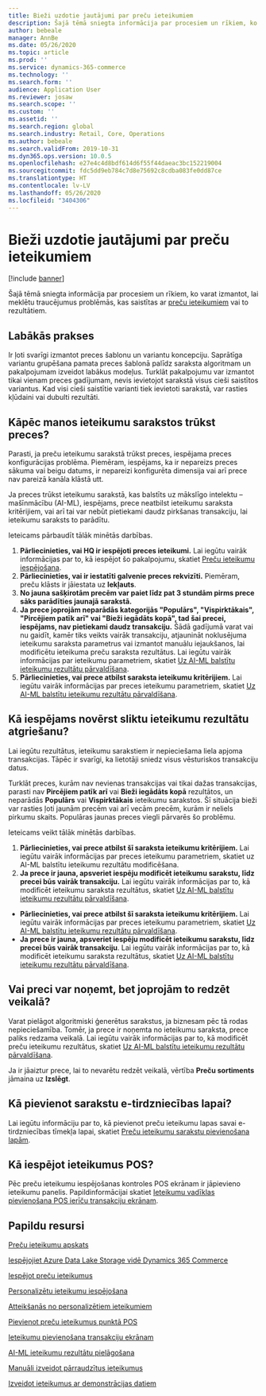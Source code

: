```yaml
---
title: Bieži uzdotie jautājumi par preču ieteikumiem
description: Šajā tēmā sniegta informācija par procesiem un rīkiem, ko varat izmantot, lai meklētu traucējumus problēmās, kas saistītas ar preču ieteikumiem vai to rezultātiem.
author: bebeale
manager: AnnBe
ms.date: 05/26/2020
ms.topic: article
ms.prod: ''
ms.service: dynamics-365-commerce
ms.technology: ''
ms.search.form: ''
audience: Application User
ms.reviewer: josaw
ms.search.scope: ''
ms.custom: ''
ms.assetid: ''
ms.search.region: global
ms.search.industry: Retail, Core, Operations
ms.author: bebeale
ms.search.validFrom: 2019-10-31
ms.dyn365.ops.version: 10.0.5
ms.openlocfilehash: e27e4c4d8bdf614d6f55f44daeac3bc152219004
ms.sourcegitcommit: fdc5dd9eb784c7d8e75692c8cdba083fe0dd87ce
ms.translationtype: HT
ms.contentlocale: lv-LV
ms.lasthandoff: 05/26/2020
ms.locfileid: "3404306"
---
```

# <a name="product-recommendations-faq"></a>Bieži uzdotie jautājumi par preču ieteikumiem


[!include [banner](includes/banner.md)]

Šajā tēmā sniegta informācija par procesiem un rīkiem, ko varat izmantot, lai meklētu traucējumus problēmās, kas saistītas ar [preču ieteikumiem](product-recommendations.md) vai to rezultātiem.

## <a name="best-practices"></a>Labākās prakses
Ir ļoti svarīgi izmantot preces šablonu un variantu koncepciju. Saprātīga variantu grupēšana pamata preces šablonā palīdz saraksta algoritmam un pakalpojumam izveidot labākus modeļus. Turklāt pakalpojumu var izmantot tikai vienam preces gadījumam, nevis ievietojot sarakstā visus cieši saistītos variantus. Kad visi cieši saistītie varianti tiek ievietoti sarakstā, var rasties kļūdaini vai dubulti rezultāti.

## <a name="why-are-products-missing-from-my-recommendation-lists"></a>Kāpēc manos ieteikumu sarakstos trūkst preces?

Parasti, ja preču ieteikumu sarakstā trūkst preces, iespējama preces konfigurācijas problēma. Piemēram, iespējams, ka ir nepareizs preces sākuma vai beigu datums, ir nepareizi konfigurēta dimensija vai arī prece nav pareizā kanāla klāstā utt.

Ja preces trūkst ieteikumu sarakstā, kas balstīts uz mākslīgo intelektu – mašīnmācību (AI-ML), iespējams, prece neatbilst ieteikumu saraksta kritērijiem, vai arī tai var nebūt pietiekami daudz pirkšanas transakciju, lai ieteikumu saraksts to parādītu.

Ieteicams pārbaudīt tālāk minētās darbības.
1. **Pārliecinieties, vai HQ ir iespējoti preces ieteikumi.** Lai iegūtu vairāk informācijas par to, kā iespējot šo pakalpojumu, skatiet [Preču ieteikumu iespējošana](enable-product-recommendations.md).
1. **Pārliecinieties, vai ir iestatīti galvenie preces rekvizīti.** Piemēram, preču klāsts ir jāiestata uz **Iekļauts**.
1. **No jauna sašķirotām precēm var paiet līdz pat 3 stundām pirms prece sāks parādīties jaunajā sarakstā.**
1. **Ja prece joprojām neparādās kategorijās "Populārs", "Vispirktākais", "Pircējiem patīk arī" vai "Bieži iegādāts kopā", tad šai precei, iespējams, nav pietiekami daudz transakciju.** Šādā gadījumā varat vai nu gaidīt, kamēr tiks veikts vairāk transakciju, atjaunināt noklusējuma ieteikumu saraksta parametrus vai izmantot manuālu iejaukšanos, lai modificētu ieteikuma preču saraksta rezultātus. Lai iegūtu vairāk informācijas par ieteikumu parametriem, skatiet [Uz AI-ML balstītu ieteikumu rezultātu pārvaldīšana](modify-product-recommendation-results.md).
1. **Pārliecinieties, vai prece atbilst saraksta ieteikumu kritērijiem.** Lai iegūtu vairāk informācijas par preces ieteikumu parametriem, skatiet [Uz AI-ML balstītu ieteikumu rezultātu pārvaldīšana](modify-product-recommendation-results.md).

## <a name="how-can-i-prevent-poor-recommendation-results-from-being-returned"></a>Kā iespējams novērst sliktu ieteikumu rezultātu atgriešanu?

Lai iegūtu rezultātus, ieteikumu sarakstiem ir nepieciešama liela apjoma transakcijas. Tāpēc ir svarīgi, ka lietotāji sniedz visus vēsturiskos transakciju datus.

Turklāt preces, kurām nav nevienas transakcijas vai tikai dažas transakcijas, parasti nav **Pircējiem patīk arī** vai **Bieži iegādāts kopā** rezultātos, un neparādās **Populārs** vai **Vispirktākais** ieteikumu sarakstos. Šī situācija bieži var rasties ļoti jaunām precēm vai arī vecām precēm, kurām ir neliels pirkumu skaits. Populāras jaunas preces viegli pārvarēs šo problēmu.

Ieteicams veikt tālāk minētās darbības.
1. **Pārliecinieties, vai prece atbilst šī saraksta ieteikumu kritērijiem.** Lai iegūtu vairāk informācijas par preces ieteikumu parametriem, skatiet uz AI-ML balstītu ieteikumu rezultātu modificēšana.
1. **Ja prece ir jauna, apsveriet iespēju modificēt ieteikumu sarakstu, līdz precei būs vairāk transakciju.** Lai iegūtu vairāk informācijas par to, kā modificēt ieteikumu saraksta rezultātus, skatiet [Uz AI-ML balstītu ieteikumu rezultātu pārvaldīšana](modify-product-recommendation-results.md).


- **Pārliecinieties, vai prece atbilst šī saraksta ieteikumu kritērijiem.** Lai iegūtu vairāk informācijas par preces ieteikumu parametriem, skatiet [Uz AI-ML balstītu ieteikumu rezultātu pārvaldīšana](modify-product-recommendation-results.md).
- **Ja prece ir jauna, apsveriet iespēju modificēt ieteikumu sarakstu, līdz precei būs vairāk transakciju**. Lai iegūtu vairāk informācijas par to, kā modificēt ieteikumu saraksta rezultātus, skatiet [Uz AI-ML balstītu ieteikumu rezultātu pārvaldīšana](modify-product-recommendation-results.md).

## <a name="can-i-remove-a-product-but-still-see-it-in-the-store"></a>Vai preci var noņemt, bet joprojām to redzēt veikalā?

Varat pielāgot algoritmiski ģenerētus sarakstus, ja biznesam pēc tā rodas nepieciešamība. Tomēr, ja prece ir noņemta no ieteikumu saraksta, prece paliks redzama veikalā. Lai iegūtu vairāk informācijas par to, kā modificēt preču ieteikumu rezultātus, skatiet [Uz AI-ML balstītu ieteikumu rezultātu pārvaldīšana](modify-product-recommendation-results.md).

Ja ir jāaiztur prece, lai to nevarētu redzēt veikalā, vērtība **Preču sortiments** jāmaina uz **Izslēgt**.

## <a name="how-do-i-add-a-list-to-an-e-commerce-page"></a>Kā pievienot sarakstu e-tirdzniecības lapai?

Lai iegūtu informāciju par to, kā pievienot preču ieteikumu lapas savai e-tirdzniecības tīmekļa lapai, skatiet [Preču ieteikumu sarakstu pievienošana lapām](add-reco-list-to-page.md).

## <a name="how-do-i-enable-recommendations-on-pos"></a>Kā iespējot ieteikumus POS?

Pēc preču ieteikumu iespējošanas kontroles POS ekrānam ir jāpievieno ieteikumu panelis. Papildinformācijai skatiet [Ieteikumu vadīklas pievienošana POS ierīču transakciju ekrānam](add-recommendations-control-pos-screen.md).

## <a name="additional-resources"></a>Papildu resursi

[Preču ieteikumu apskats](product-recommendations.md)

[Iespējojiet Azure Data Lake Storage vidē Dynamics 365 Commerce](enable-adls-environment.md)

[Iespējot preču ieteikumus](enable-product-recommendations.md)

[Personalizētu ieteikumu iespējošana](personalized-recommendations.md)

[Atteikšanās no personalizētiem ieteikumiem](personalization-gdpr.md)

[Pievienot preču ieteikumus punktā POS](product.md)

[Ieteikumu pievienošana transakciju ekrānam](add-recommendations-control-pos-screen.md)

[AI-ML ieteikumu rezultātu pielāgošana](modify-product-recommendation-results.md)

[Manuāli izveidot pārraudzītus ieteikumus](create-editorial-recommendation-lists.md)

[Izveidot ieteikumus ar demonstrācijas datiem](product-recommendations-demo-data.md)
